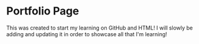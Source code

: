 <h1>Portfolio Page</h1>

This was created to start my learning on GitHub and HTML! I will slowly be adding and updating it in order to showcase all that I'm learning!
